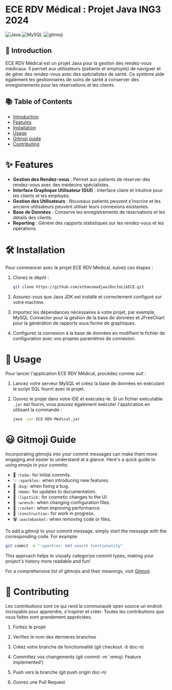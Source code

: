 # ECE RDV Médical : Projet Java ING3 2024

![Java](https://img.shields.io/badge/Java-ED8B00?style=for-the-badge&logo=java&logoColor=white)
![MySQL](https://img.shields.io/badge/MySQL-00000F?style=for-the-badge&logo=mysql&logoColor=white)
![gitmoji](https://img.shields.io/badge/gitmoji-%F0%9F%98%9C-yellow.svg?style=for-the-badge&logo=gitmoji&logoColor=yellow)

## 📖 Introduction

ECE RDV Médical est un projet Java pour la gestion des rendez-vous médicaux. Il permet aux utilisateurs (patients et employés) de naviguer et de gérer des rendez-vous avec des spécialistes de santé. Ce système aide également les gestionnaires de soins de santé à conserver des enregistrements pour les réservations et les clients.

## 📚 Table of Contents

- [Introduction](#-introduction)
- [Features](#-features)
- [Installation](#-installation)
- [Usage](#-usage)
- [Gitmoji guide](#-gitmoji-guide)
- [Contributing](#-contributing)


# ✨ Features

- **Gestion des Rendez-vous** : Permet aux patients de réserver des rendez-vous avec des médecins spécialistes.
- **Interface Graphique Utilisateur (GUI)** : Interface claire et intuitive pour les clients et les employés.
- **Gestion des Utilisateurs** : Nouveaux patients peuvent s'inscrire et les anciens utilisateurs peuvent utiliser leurs connexions existantes.
- **Base de Données** : Conserve les enregistrements de réservations et les détails des clients.
- **Reporting** : Génère des rapports statistiques sur les rendez-vous et les opérations.

# 🛠 Installation

Pour commencer avec le projet ECE RDV Médical, suivez ces étapes :

1. Clonez le dépôt :
   ```sh
   git clone https://github.com/ethansmadjaa/DoctoLibECE.git

2. Assurez-vous que Java JDK est installé et correctement configuré sur votre machine.

3. Importez les dépendances nécessaires à votre projet, par exemple, MySQL Connector pour la gestion de la base de données et JFreeChart pour la génération de rapports sous forme de graphiques.

4. Configurez la connexion à la base de données en modifiant le fichier de configuration avec vos propres paramètres de connexion.

# 🚀 Usage

Pour lancer l'application ECE RDV Médical, procédez comme suit :

1. Lancez votre serveur MySQL et créez la base de données en exécutant le script SQL fourni avec le projet.

2. Ouvrez le projet dans votre IDE et exécutez-le. Si un fichier exécutable `.jar` est fourni, vous pouvez également exécuter l'application en utilisant la commande :
   ```sh
   java -jar ECE-RDV-Medical.jar

# 😃 Gitmoji Guide

Incorporating gitmojis into your commit messages can make them more engaging and easier to understand at a glance. Here's a quick guide to using emojis in your commits:

- 🎉 `:tada:` for initial commits.
- ✨ `:sparkles:` when introducing new features.
- 🐛 `:bug:` when fixing a bug.
- 📝 `:memo:` for updates to documentation.
- 💄 `:lipstick:` for cosmetic changes to the UI.
- 🔧 `:wrench:` when changing configuration files.
- 🚀 `:rocket:` when improving performance.
- 🚧 `:construction:` for work in progress.
- 🗑️ `:wastebasket:` when removing code or files.

To add a gitmoji to your commit message, simply start the message with the corresponding code. For example:

```bash
git commit -m ":sparkles: Add search functionality"
```
This approach helps to visually categorize commit types, making your project's history more readable and fun!

For a comprehensive list of gitmojis and their meanings, visit [Gitmoji](https://gitmoji.dev).

# 🤝 Contributing
Les contributions sont ce qui rend la communauté open source un endroit incroyable pour apprendre, s'inspirer et créer. Toutes les contributions que vous faites sont grandement appréciées.
1. Forkez le projet

2. Verifiez le nom des dernieres branches

3. Créez votre branche de fonctionnalité (git checkout -b doc-n)

4. Committez vos changements (git commit -m ':emoji: Feature implemented')

5. Push vers la branche (git push origin doc-n)

6. Ouvrez une Pull Request

